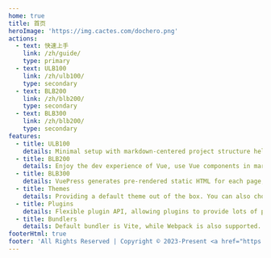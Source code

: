 ```yaml
---
home: true
title: 首页
heroImage: 'https://img.cactes.com/dochero.png'
actions:
  - text: 快速上手
    link: /zh/guide/
    type: primary
  - text: ULB100
    link: /zh/ulb100/
    type: secondary
  - text: BLB200
    link: /zh/blb200/
    type: secondary
  - text: BLB300
    link: /zh/blb200/
    type: secondary
features:
  - title: ULB100
    details: Minimal setup with markdown-centered project structure helps you focus on writing.
  - title: BLB200
    details: Enjoy the dev experience of Vue, use Vue components in markdown, and develop custom themes with Vue.
  - title: BLB300
    details: VuePress generates pre-rendered static HTML for each page, and runs as an SPA once a page is loaded.
  - title: Themes
    details: Providing a default theme out of the box. You can also choose a community theme or create your own one.
  - title: Plugins
    details: Flexible plugin API, allowing plugins to provide lots of plug-and-play features for your site.
  - title: Bundlers
    details: Default bundler is Vite, while Webpack is also supported. Choose the one you like!
footerHtml: true
footer: 'All Rights Reserved | Copyright © 2023-Present <a href="https://cactes.com/">Cactes</a> | Powered by <a href="https://v2.vuepress.vuejs.org/">VuePress</a>'
---
```


